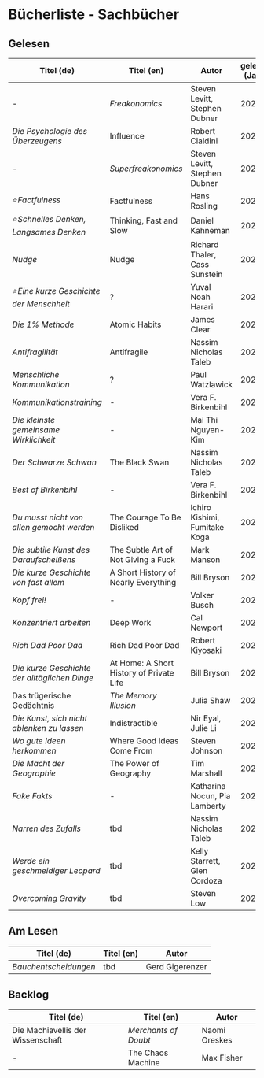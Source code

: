 # Bücherliste - Sachbücher

## Gelesen

| Titel (de)                                | Titel (en)                    | Autor                     | gelesen (Jahr) |
| --- | --- | --- | --- |
| -                                         | *Freakonomics*                | Steven Levitt, Stephen Dubner | 2021 |
| *Die Psychologie des Überzeugens*         | Influence                     | Robert Cialdini           | 2021 |
| -                                         | *Superfreakonomics*           | Steven Levitt, Stephen Dubner | 2021 |
| ⭐*Factfulness*                           | Factfulness                   | Hans Rosling              | 2021 |
| ⭐*Schnelles Denken, Langsames Denken*    | Thinking, Fast and Slow       | Daniel Kahneman           | 2021 |
| *Nudge*                                   | Nudge                         | Richard Thaler, Cass Sunstein | 2021 |
| ⭐*Eine kurze Geschichte der Menschheit*  | ?                             | Yuval Noah Harari         | 2021 |
| *Die 1% Methode*                          | Atomic Habits                 | James Clear               | 2021 |
| *Antifragilität*                          | Antifragile                   | Nassim Nicholas Taleb     | 2021 |
| *Menschliche Kommunikation*               | ?                             | Paul Watzlawick           | 2021 |
| *Kommunikationstraining*                  | -                             | Vera F. Birkenbihl        | 2021 |
| *Die kleinste gemeinsame Wirklichkeit*    | -                             | Mai Thi Nguyen-Kim        | 2021 |
| *Der Schwarze Schwan*                     | The Black Swan                | Nassim Nicholas Taleb     | 2021 |
| *Best of Birkenbihl*                      | -                             | Vera F. Birkenbihl        | 2022 |
| *Du musst nicht von allen gemocht werden* | The Courage To Be Disliked    | Ichiro Kishimi, Fumitake Koga | 2022 |
| *Die subtile Kunst des Daraufscheißens*   | The Subtle Art of Not Giving a Fuck | Mark Manson         | 2022 |
| *Die kurze Geschichte von fast allem*     | A Short History of Nearly Everything | Bill Bryson        | 2022 |
| *Kopf frei!*                              | -                             | Volker Busch              | 2022 |
| *Konzentriert arbeiten*                   | Deep Work                     | Cal Newport               | 2022 |
| *Rich Dad Poor Dad*                       | Rich Dad Poor Dad             | Robert Kiyosaki           | 2022 |
| *Die kurze Geschichte der alltäglichen Dinge* | At Home: A Short History of Private Life | Bill Bryson | 2022 |
| Das trügerische Gedächtnis                | *The Memory Illusion*         | Julia Shaw                | 2022 |
| *Die Kunst, sich nicht ablenken zu lassen* | Indistractible               | Nir Eyal, Julie Li        | 2022 |
| *Wo gute Ideen herkommen*                 | Where Good Ideas Come From    | Steven Johnson            | 2022 |
| *Die Macht der Geographie*                | The Power of Geography        | Tim Marshall              | 2022 |
| *Fake Fakts*                              | -                             | Katharina Nocun, Pia Lamberty | 2023 |
| *Narren des Zufalls* | tbd | Nassim Nicholas Taleb | 2023 |
| *Werde ein geschmeidiger Leopard* | tbd | Kelly Starrett, Glen Cordoza | 2023 
| *Overcoming Gravity* | tbd | Steven Low | 2023 ||

## Am Lesen


| Titel (de) | Titel (en) | Autor |
| --- | --- | --- |
| *Bauchentscheidungen* | tbd | Gerd Gigerenzer |


## Backlog


| Titel (de) | Titel (en) | Autor |
| --- | --- | --- |
| Die Machiavellis der Wissenschaft | *Merchants of Doubt* | Naomi Oreskes |
| -          | The Chaos Machine | Max Fisher |


